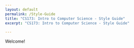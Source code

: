 ```yaml
---
layout: default
permalink: /Style-Guide
title: "CS173: Intro to Computer Science - Style Guide"
excerpt: "CS173: Intro to Computer Science - Style Guide"
    
---
```


Welcome! 